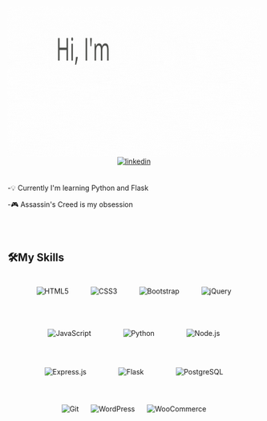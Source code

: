 <a href="https://viktoriaby.github.io/portfolio/">
        <img src="https://github.com/ViktoriaBy/ViktoriaBy/blob/main/header.gif?raw=true" align="left" height="300" width="900" /> 
      </a>
<div align="center">
<a href="https://linkedin.com/in/viktoria-bukatova-5b681a160" target="_blank">
<img src=https://img.shields.io/badge/linkedin-%231E77B5.svg?&style=for-the-badge&logo=linkedin&logoColor=white alt=linkedin style="margin-bottom: 5px;" />
</a>  
</div> 

</br>

-💡 Currently I'm learning Python and Flask  
  

-🎮 Assassin's Creed is my obsession  
  

 
  

 
</br>
</br>


## 🛠️My Skills 

<div align="center">  
<img style="margin: 20px" src="https://profilinator.rishav.dev/skills-assets/html5-original-wordmark.svg" alt="HTML5" height="50" />  
<img style="margin: 20px" src="https://profilinator.rishav.dev/skills-assets/css3-original-wordmark.svg" alt="CSS3" height="50" />  
<img style="margin: 20px" src="https://profilinator.rishav.dev/skills-assets/bootstrap-plain.svg" alt="Bootstrap" height="50" />  
<img style="margin: 20px" src="https://profilinator.rishav.dev/skills-assets/jquery.png" alt="jQuery" height="50" />  
       
</div>

</br>

</td><td valign="top" width="33%">

<div align="center">  
<img style="margin: 30px" src="https://profilinator.rishav.dev/skills-assets/javascript-original.svg" alt="JavaScript" height="50" /> 
<img style="margin: 30px" src="https://profilinator.rishav.dev/skills-assets/python-original.svg" alt="Python" height="50" />     
<img style="margin: 30px" src="https://profilinator.rishav.dev/skills-assets/nodejs-original-wordmark.svg" alt="Node.js" height="50" />  
<img style="margin: 30px" src="https://profilinator.rishav.dev/skills-assets/express-original-wordmark.svg" alt="Express.js" height="50" /> 
<img style="margin: 30px" src="https://profilinator.rishav.dev/skills-assets/flask.png" alt="Flask" height="50" />      
<img style="margin: 30px" src="https://profilinator.rishav.dev/skills-assets/postgresql-original-wordmark.svg" alt="PostgreSQL" height="50" />  
  
  
</div>

</br>
        
</td><td valign="top" width="33%">

 
<div align="center">  
<img style="margin: 10px" src="https://profilinator.rishav.dev/skills-assets/git-scm-icon.svg" alt="Git" height="50" />  
<img style="margin: 10px" src="https://profilinator.rishav.dev/skills-assets/wordpress.png" alt="WordPress" height="50" />  
<img style="margin: 10px" src="https://profilinator.rishav.dev/skills-assets/woocommerce.png" alt="WooCommerce" height="50" />  
</div>

</td></tr></table>  

<br/>  
